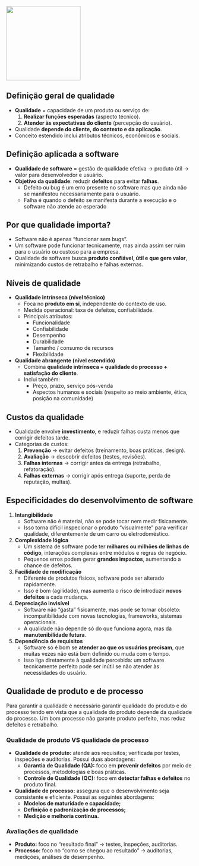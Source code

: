 <img src="https://media2.giphy.com/media/v1.Y2lkPTc5MGI3NjExN2YyZWswZWw4bjZsbGV0bW91NTM0a3lodmdwamFwMjE2dHlobHBuciZlcD12MV9pbnRlcm5hbF9naWZfYnlfaWQmY3Q9Zw/odhIi5fppDIB99Z6kd/giphy.gif" width="200px" />


## **Definição geral de qualidade**

- **Qualidade** = capacidade de um produto ou serviço de:
    1. **Realizar funções esperadas** (aspecto técnico).
    2. **Atender às expectativas do cliente** (percepção do usuário).
- Qualidade **depende do cliente, do contexto e da aplicação**.
- Conceito estendido inclui atributos técnicos, econômicos e sociais.

## **Definição aplicada a software**

- **Qualidade de software** = gestão de qualidade efetiva → produto útil → valor para desenvolvedor e usuário.
- **Objetivo da qualidade**: reduzir **defeitos** para evitar **falhas**.
    - Defeito ou bug é um erro presente no software mas que ainda não se manifestou necessariamente para o usuário.
    - Falha é quando o defeito se manifesta durante a execução e o software não atende ao esperado

## **Por que qualidade importa?**

- Software não é apenas “funcionar sem bugs”.
- Um software pode funcionar tecnicamente, mas ainda assim ser ruim para o usuário ou custoso para a empresa.
- Qualidade de software busca **produto confiável, útil e que gere valor**, minimizando custos de retrabalho e falhas externas.

## **Níveis de qualidade**

- **Qualidade intrínseca (nível técnico)**
    - Foca no **produto em si**, independente do contexto de uso.
    - Medida operacional: taxa de defeitos, confiabilidade.
    - Principais atributos:
        - Funcionalidade
        - Confiabilidade
        - Desempenho
        - Durabilidade
        - Tamanho / consumo de recursos
        - Flexibilidade
- **Qualidade abrangente (nível estendido)**
    - Combina **qualidade intrínseca + qualidade do processo + satisfação do cliente**.
    - Inclui também:
        - Preço, prazo, serviço pós-venda
        - Aspectos humanos e sociais (respeito ao meio ambiente, ética, posição na comunidade)

## **Custos da qualidade**

- Qualidade envolve **investimento**, e reduzir falhas custa menos que corrigir defeitos tarde.
- Categorias de custos:
    1. **Prevenção** → evitar defeitos (treinamento, boas práticas, design).
    2. **Avaliação** → descobrir defeitos (testes, revisões).
    3. **Falhas internas** → corrigir antes da entrega (retrabalho, refatoração).
    4. **Falhas externas** → corrigir após entrega (suporte, perda de reputação, multas).

## **Especificidades do desenvolvimento de software**

1. **Intangibilidade**
    - Software não é material, não se pode tocar nem medir fisicamente.
    - Isso torna difícil inspecionar o produto “visualmente” para verificar qualidade, diferentemente de um carro ou eletrodoméstico.
2. **Complexidade lógica**
    - Um sistema de software pode ter **milhares ou milhões de linhas de código**, interações complexas entre módulos e regras de negócio.
    - Pequenos erros podem gerar **grandes impactos**, aumentando a chance de defeitos.
3. **Facilidade de modificação**
    - Diferente de produtos físicos, software pode ser alterado rapidamente.
    - Isso é bom (agilidade), mas aumenta o risco de introduzir **novos defeitos** a cada mudança.
4. **Depreciação invisível**
    - Software não “gasta” fisicamente, mas pode se tornar obsoleto: incompatibilidade com novas tecnologias, frameworks, sistemas operacionais.
    - A qualidade não depende só do que funciona agora, mas da **manutenibilidade futura**.
5. **Dependência de requisitos**
    - Software só é bom se **atender ao que os usuários precisam**, que muitas vezes não está bem definido ou muda com o tempo.
    - Isso liga diretamente à qualidade percebida: um software tecnicamente perfeito pode ser inútil se não atender às necessidades do usuário.

## Qualidade de produto e de processo

Para garantir a qualidade é necessário garantir qualidade do produto e do processo tendo em vista que a qualidade do produto depende da qualidade do processo. Um bom processo não garante produto perfeito, mas reduz defeitos e retrabalho.

### Qualidade de produto VS qualidade de processo

- **Qualidade de produto:** atende aos requisitos; verificada por testes, inspeções e auditorias. Possui duas abordagens:
    - **Garantia de Qualidade (QA):** foco em **prevenir defeitos** por meio de processos, metodologias e boas práticas.
    - **Controle de Qualidade (QC):** foco em **detectar falhas e defeitos** no produto final.
- **Qualidade de processo:** assegura que o desenvolvimento seja consistente e eficiente. Possui as seguintes abordagens:
    - **Modelos de maturidade e capacidade;**
    - **Definição e padronização de processos;**
    - **Medição e melhoria contínua.**

### Avaliações de qualidade

- **Produto:** foco no “resultado final” → testes, inspeções, auditorias.
- **Processo:** foco no “como se chegou ao resultado” → auditorias, medições, análises de desempenho.
